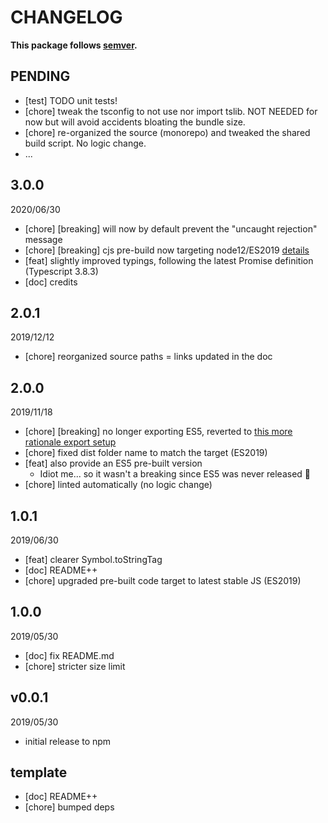 # CHANGELOG
**This package follows [semver](https://semver.org/).**

## PENDING
* [test] TODO unit tests!
* [chore] tweak the tsconfig to not use nor import tslib. NOT NEEDED for now but will avoid accidents bloating the bundle size.
* [chore] re-organized the source (monorepo) and tweaked the shared build script. No logic change.
* ...

## 3.0.0
2020/06/30
* [chore] [breaking] will now by default prevent the "uncaught rejection" message
* [chore] [breaking] cjs pre-build now targeting node12/ES2019 [details](../../CONTRIBUTING/module-exports.md)
* [feat] slightly improved typings, following the latest Promise definition (Typescript 3.8.3)
* [doc] credits

## 2.0.1
2019/12/12
* [chore] reorganized source paths = links updated in the doc

## 2.0.0
2019/11/18
* [chore] [breaking] no longer exporting ES5, reverted to [this more rationale export setup](../../CONTRIBUTING/module-exports.md)
* [chore] fixed dist folder name to match the target (ES2019)
* [feat] also provide an ES5 pre-built version
  * Idiot me... so it wasn't a breaking since ES5 was never released :facepalm:
* [chore] linted automatically (no logic change)

## 1.0.1
2019/06/30
* [feat] clearer Symbol.toStringTag
* [doc] README++
* [chore] upgraded pre-built code target to latest stable JS (ES2019)

## 1.0.0
2019/05/30
* [doc] fix README.md
* [chore] stricter size limit

## v0.0.1
2019/05/30
* initial release to npm

## template
* [doc] README++
* [chore] bumped deps
